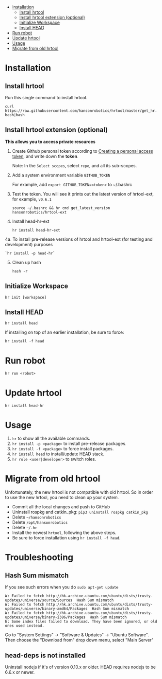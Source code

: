  - [Installation](#installation)
   - [Install hrtool](#hrtool)
   - [Install hrtool extension (optional)](#hrtoolext)
   - [Initialize Workspace](#init)
   - [Install HEAD](#head)
 - [Run robot](#run)
 - [Update hrtool](#update)
 - [Usage](#usage)
 - [Migrate from old hrtool](#migrate)

# <a name="installatin"></a>Installation
## <a name="hrtool"></a>Install hrtool

Run this single command to install hrtool.

`curl https://raw.githubusercontent.com/hansonrobotics/hrtool/master/get_hr.bash|bash`

## <a name="hrtoolext"></a>Install hrtool extension (optional)

**This allows you to access private resources**

1. Create Github personal token according to [Creating a personal access token](https://help.github.com/articles/creating-a-personal-access-token-for-the-command-line/), and write down the **token**.

    Note: In the `Select scopes`, select `repo`, and all its sub-scopes.

2. Add a system environment variable `GITHUB_TOKEN`

    For example, add `export GITHUB_TOKEN=<token>` to ~/.bashrc

3. Test the token. You will see it prints out the latest version of hrtool-ext, for example, `v0.6.1`

    `source ~/.bashrc && hr cmd get_latest_version hansonrobotics/hrtool-ext`

4. Install head-hr-ext

    `hr install head-hr-ext`

4a. To install pre-release versions of hrtool and hrtool-ext (for testing and development) purposes

    `hr install -p head-hr`

5. Clean up hash

    `hash -r`

## <a name="init"></a>Initialize Workspace

`hr init [workspace]`

## <a name="head"></a>Install HEAD

`hr install head`

If installing on top of an earlier installation, be sure to force:

`hr install -f head`

# <a name="run"></a>Run robot

`hr run <robot>`

# <a name="update"></a>Update hrtool

`hr install head-hr`

# <a name="usage"></a>Usage

1. `hr` to show all the available commands.
2. `hr install -p <package>` to install pre-release packages.
3. `hr install -f <package>` to force install packages.
4. `hr install head` to install/update HEAD stack.
5. `hr role <user|developer>` to switch roles.

# <a name="migrate"></a>Migrate from old hrtool

Unfortunately, the new hrtool is not compatible with old hrtool. So in order to use the new hrtool, you need to clean up your system.

- Commit all the local changes and push to GitHub
- Uninstall rospkg and catkin_pkg: `pip3 uninstall rospkg catkin_pkg`
- Delete `~/hansonrobotics`
- Delete `/opt/hansonrobotics`
- Delete `~/.hr`
- Install the newest `hrtool`, following the above steps.
- Be sure to force installation using `hr install -f head`.

# <a name="troubleshooting"></a>Troubleshooting

## Hash Sum mismatch

If you see such errors when you do `sudo apt-get update`
```
W: Failed to fetch http://hk.archive.ubuntu.com/ubuntu/dists/trusty-updates/universe/source/Sources  Hash Sum mismatch
W: Failed to fetch http://hk.archive.ubuntu.com/ubuntu/dists/trusty-updates/universe/binary-amd64/Packages  Hash Sum mismatch
W: Failed to fetch http://hk.archive.ubuntu.com/ubuntu/dists/trusty-updates/universe/binary-i386/Packages  Hash Sum mismatch
E: Some index files failed to download. They have been ignored, or old ones used instead.
```
Go to "System Settings" -> "Software & Updates" -> "Ubuntu Software". Then choose the "Download from" drop down menu, select "Main Server"

## head-deps is not installed

Uninstall nodejs if it's of version 0.10.x or older. HEAD requires nodejs to be 6.6.x or newer.
